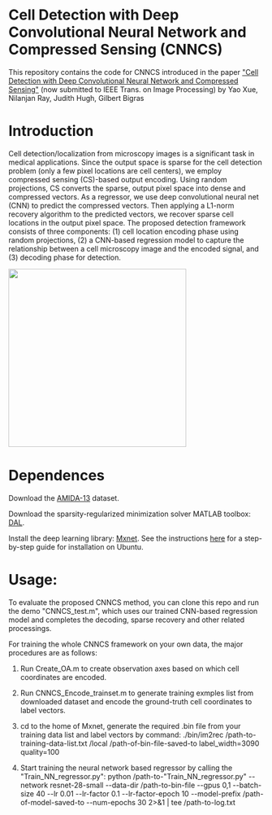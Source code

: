 # Cell Detection with Deep Convolutional Neural Network and Compressed Sensing (CNNCS)
This repository contains the code for CNNCS introduced in the paper <a href="https://arxiv.org/abs/1708.03307">"Cell Detection with Deep Convolutional Neural Network and Compressed Sensing"</a> (now submitted to IEEE Trans. on Image Processing) by Yao Xue, Nilanjan Ray, Judith Hugh, Gilbert Bigras

# Introduction
Cell detection/localization from microscopy images is a significant task in medical applications. Since the output space is sparse for the cell detection problem (only a few pixel locations are cell centers), we employ compressed sensing (CS)-based output encoding. Using random projections, CS converts the sparse, output pixel space into dense and compressed vectors. As a regressor, we use deep convolutional neural net (CNN) to predict the compressed vectors. Then applying a L1-norm recovery algorithm to the predicted vectors, we recover sparse cell locations in the output pixel space. The proposed detection framework consists of three components: (1) cell location encoding phase using random projections, (2) a CNN-based regression model to capture the relationship between a cell microscopy image and the encoded signal, and (3) decoding phase for detection.

<img src="https://user-images.githubusercontent.com/31593901/30071781-52b3df92-9225-11e7-96f2-fc12ce68bbc0.jpg" width="350" align="center">

# Dependences

Download the <a href="http://amida13.isi.uu.nl/">AMIDA-13</a> dataset.

Download the sparsity-regularized minimization solver MATLAB toolbox: <a href="http://ttic.uchicago.edu/~ryotat/softwares/dal/">DAL</a>.

Install the deep learning library: <a href="https://github.com/apache/incubator-mxnet">Mxnet</a>.
See the instructions <a href="https://mxnet.incubator.apache.org/get_started/ubuntu_setup.html">here</a> for a step-by-step guide for installation on Ubuntu.

# Usage:

To evaluate the proposed CNNCS method, you can clone this repo and run the demo "CNNCS_test.m", which uses our trained CNN-based regression model and completes the decoding, sparse recovery and other related processings.

For training the whole CNNCS framework on your own data, the major procedures are as follows:

1. Run Create_OA.m to create observation axes based on which cell coordinates are encoded. 

2. Run CNNCS_Encode_trainset.m to generate training exmples list from downloaded dataset and encode the ground-truth cell coordinates to label vectors.

3. cd to the home of Mxnet, generate the required .bin file from your training data list and label vectors by command:
./bin/im2rec /path-to-training-data-list.txt /local /path-of-bin-file-saved-to label_width=3090 quality=100

4. Start training the neural network based regressor by calling the "Train_NN_regressor.py":
python /path-to-"Train_NN_regressor.py" --network resnet-28-small --data-dir /path-to-bin-file --gpus 0,1 --batch-size 40 --lr 0.01 --lr-factor 0.1 --lr-factor-epoch 10 --model-prefix /path-of-model-saved-to --num-epochs 30 2>&1 | tee /path-to-log.txt
